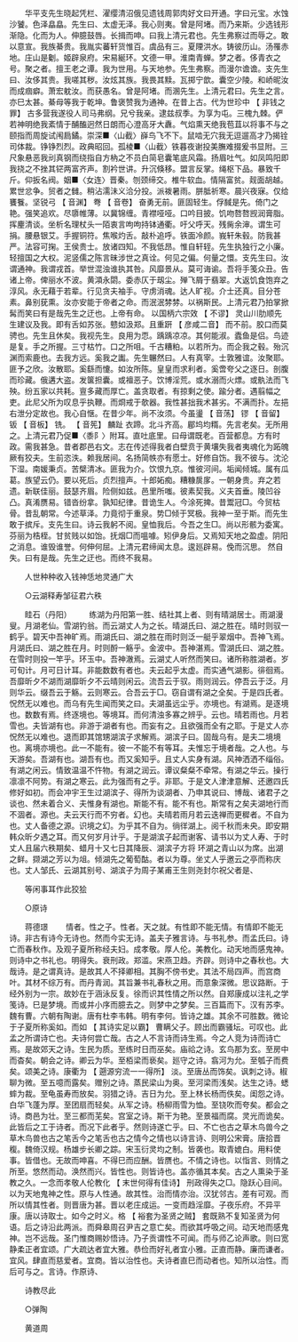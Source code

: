 <!-- { "loadSidebar": true } -->
　　华平支先生晓起凭栏、濯缨清沼俄见遗钱周郭肉好文曰开通。字曰元宝。水蚀沙饕。色泽皛皛。先生曰、太虚无泽。我心则夷。曾是阿堵。而乃来斯。少选钱形渐隐。化而为人。伸臆鼓唇。长揖而呻。曰我上清元君也。先生弗察过而辱之。敢以意宣。我族綦贵。我胤实蕃轩货惟百。虞品有三。夏陻洪水。铸彼历山。汤罹赤地。庄山是劖。姬辟泉府。宋易綖环。文德一甲。淮南青蝉。梦之者。侈青衣之号。聚之者。擅王老之谭。我为世用。与天地参。先生弗察。而漫尔谵谵。支先生曰、汝侈其贵。我嗟其秽。汝炫其族。我畏其黩。瓦掷宁歆。囊空少陵。和峤昵汝而成痼癖。萧宏躭汝。而获愚名。曾是阿堵。而溷先生。上清元君曰。先生之言。亦巳太甚。綦母等我于乾坤。鲁褒赞我为通神。在昔上古。代为世珍中 【 非钱之罪】 古多营我遂役人司马弗纲。兄兮我亲。逮兹叔季。为享为屯。三槐九棘。俨若神明绝我紊情于酺醢迥然日朗而心澄高牙大纛。气焰熏天绝我苞苴以将事不与之颐指而周旋试闱扃鐍。崇深■〈山截〉嶭鸟飞不下。鼠啮无穴我无逗遛高才乃揭铨司体裁。铮铮烈烈。政典昭回。孤棱■〈山截〉铁暮夜谢投美膴难掇爰书显附。三尺象悬恶我刓真钢而绕指自方枘之不员白简皂囊笔底风霜。扬眉吐气。如凤鸣阳即我挠之不挫其铓两富齐声。割衿世讲。升沉倏移。盟言反掌。绳枢下品。暴致千斤。仰扳名阀。姻■〈女连〉晋秦。刎颈缔交。椎牛软血。情隔富贫。觌面胡越。累世忿争。贸者之雠。稍沾濡沬义洽分投。派袯暑雨。胼胝祈寒。晨兴夜寐。仅给饔餮。坚锐弓   【 音渊】 弮 【 音卷】 奋勇无前。匪固轻生。俘馘是先。倚门之艳。强笑追欢。尽隳帷薄。以冀锦缠。青襟哑哑。口吟目披。饥吻嗸嗸觊润膏脂。挥麈清谈。坐析名理杖头一陌衷言呴呴持钵通衢。吁父呼天。残胔余渖。谓生可捐。腰悬银艾。手握铜符。焦喉灼舌。敲朴追呼。铁面冷颜。峩轩朱毂。防我甚严。法容可掬。王侯贵士。放诸四知。不我低昂。惟自轩轾。先生执独行之小廉。轻擅国之大权。泥竖儒之陈言昧涉世之真诠。何见之偏。何量之懁。支先生曰。汝谓通神。我谓戎首。举世混浊谁执其咎。风靡景从。莫可诲谕。吾将手笺众丑。告诸上帝。俾丽水不波。黄澒永閟。委赤仄于刼尘。殚飞屑于翡翠。大返饥食饱弃之淳风。永无藉于若辈。行见贪夫袖手。守虏消魂。达人旷视。介士还真。目分苍素。鼻别莸熏。汝亦安能于帝者之命。而泯泯棼棼。以祸斯民。上清元君乃拍掌掀髯而笑曰有是哉先生之迂也。上帝有命。 以国柄六宗效 【 不谬】 灵山川肋顺先生建议及我。即有舌如苏张。戆如汲郑。且重趼 【 彦咸二音】 而不前。胶口而莫骋也。先生且休矣。我视先生。良用为恧。踽踽凉凉。其何能淑。蠹鱼是侣。鸟迹是复。手之所握。三寸枯竹。口之所咀。千古糟粕。以若所为。而企我之毂。殆沉渊而索鹿也。去我方远。奚我之讟。先生冁然曰。人有真宰。士敦雅谊。汝聚耶。匪予之欣。汝散耶。奚繇而懥。如汝所陈。皇皇而求利者。奚啻夸父之逐日。剖腹而珍藏。俄遘大盗。发箧担囊。或襢恶子。饮博淫荒。或水溺而火熛。或骫法而飞殃。纷五家以共耗。亶多藏而厚亡。盖贪取者。有掠剩之使。踰分者。遇翦幅之吏。此尼父所为叹息乎执鞭。而烱戒于欹器。我性甚拙我术甚劣。不满而扑。左挹右泄分定故也。我心自惬。在昔少年。尚不汝须。今虽璗 【 音荡】 镠 【 音留】 钣 【 音板】 铣。 【 音筅】 麟趾  衣蹄。北斗齐高。郿坞均糈。先言老矣。无所用之。上清元君乃促■〈黍阝〉附耳。直吐底里。曰母谓既老。百营都息。方有时政。需我甚急。昔者郡邑右文。志在传述得我者白壁贲于黄壤失我者夷魂化为跖魄厥有狡夫。生前恣泆。赖我居间。名扬简帙亦有愿士。好修自饬。我不彼与。沈沦下湿。南媛秉贞。苦檗清冰。匪我为介。饮恨九京。惟彼河间。垢闻倾城。属有瓜葛。族望云仍。要以死后。贞烈擅声。十郎妬痴。糟糠扊扅。一朝身贵。弃之若遗。新联佳丽。鼓瑟齐眉。险侧如兹。邑里所嗤。彼素契我。义夫首垂。陵凹谷凸。真淆赝易。错沓纷拿。孰知纪律。昔诡生人。今涂死捭。昔鬻冠□。今贸枯骨。昔乱朝常。今述草泽。力竟彻于重泉。势□倾于冥极。我神一至于斯。而先生敢于摈斥。支先生曰。诗云我躬不阅。皇恤我后。今吾之生□。尚以形骸为委寓。芬丽为梏桎。甘贫贱以如饴。抚烟□而嗢噱。矧伊身后。又焉知天地之盈虚。阴阳之消息。谁毁谁誉。何伸何屈。上清元君缔闻太息。逡廵辟易。俛而沉思。 然自失。曰有是哉。先生之迂也。而终不我易。 

　　人世种种收入钱神恁地灵通广大 

　　○云湖释寿邹征君六秩 

　　眭石（丹阳） 
　　练湖为丹阳第一胜、结社其上者、则有晴湖居士。雨湖漫叟。月湖老仙。雪湖钓翁。而云湖丈人为之长。晴湖氏曰、湖之胜在。晴时则驭一鹤乎。碧天中吾神旷焉。雨湖氏曰、湖之胜在雨时则泛一艇乎翠烟中。吾神飞焉。月湖氏曰、湖之胜在月。时则酹一觞乎。金波中。吾神湛焉。雪湖氏曰、湖之胜。在雪时则投一竿乎。环玉中。吾神澈焉。云湖丈人听然而笑曰。诸所称胜湖者。岁可旬计。月可日计耳。非能数数有者也。夫云起乎太虚。而实通气湖影。徘徊焉。吾靡昕夕不湖而湖靡昕夕不云晴则闲云。流吾云于驭。雨则润云。停吾云于泛。月则华云。缀吾云于觞。云则寒云。合吾云于□。窃自谓有湖之全矣。于是四氏者。怳然无以难也。而乌有先生闻而笑之曰。夫湖虽远尘乎。亦境也。有湖焉。是逐境也。数数有焉。终逐境也。等境耳。而何清浊多寡之辨乎。云也。晴若雨也。月若雪也。夫皆湖有也。非游于湖者有也。而妄有之。且欲强而全有之耶。于是丈人亦怳然无以难也。退而即其馆甥湖滨子求解焉。湖滨子曰。固哉乌有。是夫二境境也。离境亦境也。此一不能有。彼一不能不有等耳。夫惟忘于境者哉。之人也。与天游矣。吾湖有也。湖吾有也。而又奚知乎。且丈人实身有湖。风神洒洒不缁俗。有湖之闲云。情致温温不忤物。有湖之润云。谭议粲粲不牵常。有湖之华云。操行凛凛不阿势。有湖之寒云。此为强而有之乎。非耶。于是文人津津意解、还邀四氏修好如初。而会冲宇王生过湖滨子、得所为谈湖者、乃申其说曰、博哉、诸君子之谈也、然未着合义、夫惟身有湖也。斯能不有。能不有也。斯常有之矣夫湖地行而不涸者。源也。夫云天行而不穷者。幻也。夫晴若雨月若云迭禅而更穉者。不自为也。丈人备德之源。识境之幻。为乎其不自为。徜徉湖上。阅千秋而未央。即安期韩众昕夕遇之耳。而又何岁月计乎。于是湖滨子起而谢客、请书以为丈人寿、于时丈人且届六秩期矣、蜡月十又七日其降辰、湖滨子方将 环湖之青山以为席。出湖之鲜。撷湖之芳以为俎。倾湖先之葡萄酤。者以为尊。坐丈人乎邀云之亭而称庆也。丈人邹氏、云湖其别号、湖滨子为周子某甫王生则尧封尔祝父者是、 

　　等闲事耳作此狡狯 

　　○原诗 

　　蒋德璟 
　　情者。性之子。性者。天之就。有性即不能无情。有情即不能无诗。非古有诗今无诗也。然而今实无诗。盖夫子雅言诗。与书礼参。而孟氏曰。诗亡而春秋作。及观子夏所称经夫妇。成孝敬。厚人伦。美教化。动天地而感鬼神。则诗中之书礼也。明得失。衰刑政。郑滥。宋燕卫趋。齐辟。则诗中之春秋也。大哉诗。是之谓真诗。是故其人不择卿相。其胸不傍书史。其法不局四声。而宫商叶。其材不综万有。而丹青润。其旨兼书礼春秋之用。而意象深微。思议路断。于经外别为一宗。故妙在于涵泳反复。徐而识其性情之所以然。自郑康成以注礼之学笺诗。巳是梦境。而或并小序而臆去之。则梦中之梦矣。三百篇而下。汉有苏李。魏有曹。六朝有陶谢。唐有杜李韦韩。明有李何。皆诗之雄。其余不可胜数。微论于子夏所称奚如。而如 【 其诗实足以霸】 曹瞒父子。顾出而霸骚坛。可叹也。此孟之所谓诗亡也。夫诗何尝亡哉。古之人不言诗而诗生焉。今之人竞为诗而诗亡焉。是故郊天之诗。生民为质。至练时日而巫矣。庙祫之诗。玄鸟那为玄。至房中而杳矣。朝会之诗。卿云为华。至栢梁而亵矣。廵守之诗。翕河为允。至瓠子而费矣。颂美之诗。康衢为 【 遡源穷流一一得所】 淡。至唐丛而饰矣。讽刺之诗。椒聊为微。至五噫而露矣。赠别之诗。蒸民梁山为奥。至河梁而浅矣。达生之诗。蟋蟀为裁。至龟虽寿而放矣。羽猎之诗。吉日为允。至上林长杨而佚矣。闺怨之诗。白华飞蓬为厚。至团扇而轻矣。从军之诗。杨柳雨雪为恤。至铙吹而夸矣。都会之诗。商邑为壮。至三都而芜矣。宫室之诗。斯干为艳。至景福而腐。灵光而诡矣。此皆后之工于诗者。而况下此者乎。然则诗遂亡乎。曰、不亡也古之草木鸟兽今之草木鸟兽也古之笔舌今之笔舌也古之情今之情也以诗言诗、则明公宋膏。唐拾晋稪。魏倚汉规。杨雄步长卿之踪。宋玉衍灵均之制。皆袭也。取青媲白。用料使事。皆借也。无故而呻喜。不得巳而应酬。皆赝也。不情之诗也。以恉言、则情之所至。悠然而动。涣然而兴。皆性也。则皆诗也。盖亦循其本矣。古之人熏染于圣教之久。一念而孝敬人伦教化 【 末世何得有佳诗】 刑政得失之□。隐跃心目间。以为天地鬼神之性。原与人性通。故其性。治而情亦治。汉犹邻古。差有可观。而所以情其性者。则晋唐为甚。晋以老庄成运。一变而趋淫靡。子夜乐府。不异平康。唐以诗取士。如今之时义。格 【 裕套为圣贤之贼】 套既熟不复知圣贤为何语。后之诗沿此两派。而舜皋周召尹吉之意亡矣。而欲其呼吸之间。动天地而感鬼神。岂不远哉。圣门惟商赐妙悟诗。乃子贡谓性不可闻。而与师乙论声歌。则曰宽静柔正者宜颂。广大疏达者宜大雅。恭俭而好礼者宜小雅。正直而静。廉而谦者。宜风。肆直而慈爱者。宜商。皆以治性也。夫诗者直巳而动者也。知所以治性。而后可与之。言诗。作原诗、 

　　诗教尽此 

　　○弹陶 

　　黄道周 
